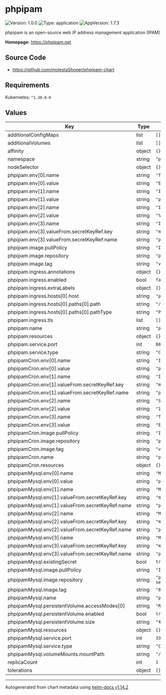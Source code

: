 # phpipam

![Version: 1.0.0](https://img.shields.io/badge/Version-1.0.0-informational?style=flat-square) ![Type: application](https://img.shields.io/badge/Type-application-informational?style=flat-square) ![AppVersion: 1.7.3](https://img.shields.io/badge/AppVersion-1.7.3-informational?style=flat-square)

phpipam is an open-source web IP address management application (IPAM)

**Homepage:** <https://phpipam.net>

## Source Code

* <https://github.com/molestaShoper/phpipam-chart>

## Requirements

Kubernetes: `^1.30.0-0`

## Values

| Key | Type | Default | Description |
|-----|------|---------|-------------|
| additionalConfigMaps | list | `[]` |  |
| additionalVolumes | list | `[]` |  |
| affinity | object | `{}` |  |
| namespace | string | `"phpipam"` |  |
| nodeSelector | object | `{}` |  |
| phpipam.env[0].name | string | `"TZ"` |  |
| phpipam.env[0].value | string | `"Europe/Warsaw"` |  |
| phpipam.env[1].name | string | `"IPAM_DATABASE_HOST"` |  |
| phpipam.env[1].value | string | `"phpipam-mysql"` |  |
| phpipam.env[2].name | string | `"IPAM_DATABASE_WEBHOST"` |  |
| phpipam.env[2].value | string | `"%"` |  |
| phpipam.env[3].name | string | `"IPAM_DATABASE_PASS"` |  |
| phpipam.env[3].valueFrom.secretKeyRef.key | string | `"mysql-root-password"` |  |
| phpipam.env[3].valueFrom.secretKeyRef.name | string | `"phpipam-mysql-secret"` |  |
| phpipam.image.pullPolicy | string | `"IfNotPresent"` |  |
| phpipam.image.repository | string | `"phpipam/phpipam-www"` |  |
| phpipam.image.tag | string | `"v1.7.3"` |  |
| phpipam.ingress.annotations | object | `{}` |  |
| phpipam.ingress.enabled | bool | `false` |  |
| phpipam.ingress.extraLabels | object | `{}` |  |
| phpipam.ingress.hosts[0].host | string | `"phpipam.example.local"` |  |
| phpipam.ingress.hosts[0].paths[0].path | string | `"/"` |  |
| phpipam.ingress.hosts[0].paths[0].pathType | string | `"Prefix"` |  |
| phpipam.ingress.tls | list | `[]` |  |
| phpipam.name | string | `"phpipam-web"` |  |
| phpipam.resources | object | `{}` |  |
| phpipam.service.port | int | `80` |  |
| phpipam.service.type | string | `"ClusterIP"` |  |
| phpipamCron.env[0].name | string | `"IPAM_DATABASE_HOST"` |  |
| phpipamCron.env[0].value | string | `"phpipam-mysql"` |  |
| phpipamCron.env[1].name | string | `"IPAM_DATABASE_PASS"` |  |
| phpipamCron.env[1].valueFrom.secretKeyRef.key | string | `"mysql-root-password"` |  |
| phpipamCron.env[1].valueFrom.secretKeyRef.name | string | `"phpipam-mysql-secret"` |  |
| phpipamCron.env[2].name | string | `"SCAN_INTERVAL"` |  |
| phpipamCron.env[2].value | string | `"1h"` |  |
| phpipamCron.env[3].name | string | `"TZ"` |  |
| phpipamCron.env[3].value | string | `"Europe/Warsaw"` |  |
| phpipamCron.image.pullPolicy | string | `"IfNotPresent"` |  |
| phpipamCron.image.repository | string | `"phpipam/phpipam-cron"` |  |
| phpipamCron.image.tag | string | `"v1.7.3"` |  |
| phpipamCron.name | string | `"phpipam-cron"` |  |
| phpipamCron.resources | object | `{}` |  |
| phpipamMysql.env[0].name | string | `"MYSQL_DATABASE"` |  |
| phpipamMysql.env[0].value | string | `"phpipam"` |  |
| phpipamMysql.env[1].name | string | `"MYSQL_USER"` |  |
| phpipamMysql.env[1].valueFrom.secretKeyRef.key | string | `"mysql-username"` |  |
| phpipamMysql.env[1].valueFrom.secretKeyRef.name | string | `"phpipam-mysql-secret"` |  |
| phpipamMysql.env[2].name | string | `"MYSQL_PASSWORD"` |  |
| phpipamMysql.env[2].valueFrom.secretKeyRef.key | string | `"mysql-password"` |  |
| phpipamMysql.env[2].valueFrom.secretKeyRef.name | string | `"phpipam-mysql-secret"` |  |
| phpipamMysql.env[3].name | string | `"MYSQL_ROOT_PASSWORD"` |  |
| phpipamMysql.env[3].valueFrom.secretKeyRef.key | string | `"mysql-root-password"` |  |
| phpipamMysql.env[3].valueFrom.secretKeyRef.name | string | `"phpipam-mysql-secret"` |  |
| phpipamMysql.existingSecret | bool | `true` |  |
| phpipamMysql.image.pullPolicy | string | `"IfNotPresent"` |  |
| phpipamMysql.image.repository | string | `"percona/percona-server"` |  |
| phpipamMysql.image.tag | string | `"8.0.40"` |  |
| phpipamMysql.name | string | `"phpipam-mysql"` |  |
| phpipamMysql.persistentVolume.accessModes[0] | string | `"ReadWriteOnce"` |  |
| phpipamMysql.persistentVolume.enabled | bool | `true` |  |
| phpipamMysql.persistentVolume.size | string | `"4Gi"` |  |
| phpipamMysql.resources | object | `{}` |  |
| phpipamMysql.service.port | int | `3306` |  |
| phpipamMysql.service.type | string | `"ClusterIP"` |  |
| phpipamMysql.volumeMounts.mountPath | string | `"/var/lib/mysql"` |  |
| replicaCount | int | `1` |  |
| tolerations | object | `{}` |  |

----------------------------------------------
Autogenerated from chart metadata using [helm-docs v1.14.2](https://github.com/norwoodj/helm-docs/releases/v1.14.2)
